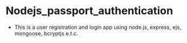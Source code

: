 # Nodejs_passport_authentication
* This is a user registration and login app using node.js, express, ejs, mongoose, bcryptjs e.t.c.
